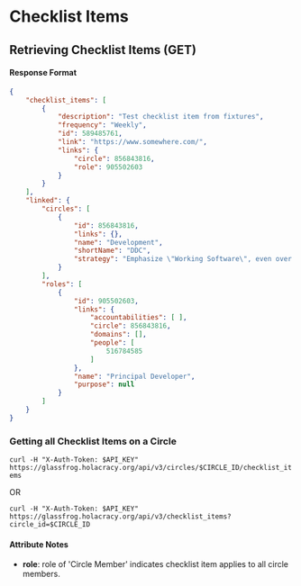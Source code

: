 Checklist Items
==========

Retrieving Checklist Items (GET)
--------------------------

#### Response Format

```json
{
    "checklist_items": [
        {
            "description": "Test checklist item from fixtures",
            "frequency": "Weekly",
            "id": 589485761,
            "link": "https://www.somewhere.com/",
            "links": {
                "circle": 856843816,
                "role": 905502603
            }
        }
    ],
    "linked": {
        "circles": [
            {
                "id": 856843816,
                "links": {},
                "name": "Development",
                "shortName": "DDC",
                "strategy": "Emphasize \"Working Software\", even over \"Comprehensive Documentation\""
            }
        ],
        "roles": [
            {
                "id": 905502603,
                "links": {
                    "accountabilities": [ ],
                    "circle": 856843816,
                    "domains": [],
                    "people": [
                        516784585
                    ]
                },
                "name": "Principal Developer",
                "purpose": null
            }
        ]
    }
}
```

### Getting all Checklist Items on a Circle

`curl -H "X-Auth-Token: $API_KEY" https://glassfrog.holacracy.org/api/v3/circles/$CIRCLE_ID/checklist_items`

OR

`curl -H "X-Auth-Token: $API_KEY" https://glassfrog.holacracy.org/api/v3/checklist_items?circle_id=$CIRCLE_ID`

#### Attribute Notes

* **role**:  role of 'Circle Member' indicates checklist item applies to all circle members.





